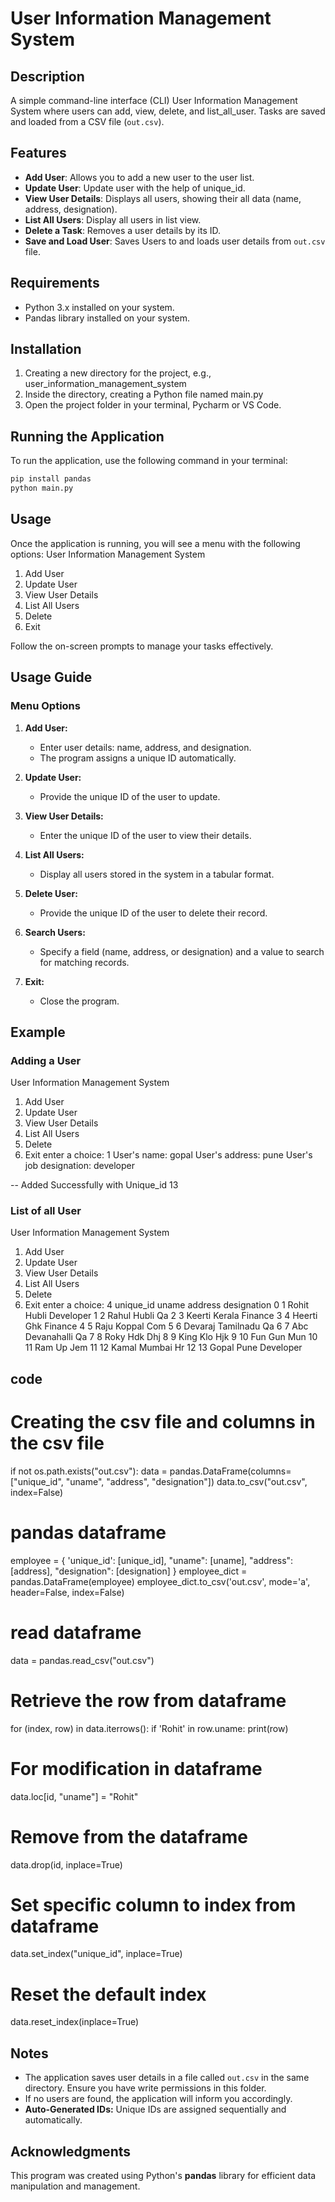 # User Information Management System

## Description
A simple command-line interface (CLI) User Information Management System where users can add, view, delete, and list_all_user. Tasks are saved and loaded from a CSV file (`out.csv`).

## Features
- **Add User**: Allows you to add a new user to the user list.
- **Update User**: Update user with the help of unique_id.
- **View User Details**: Displays all users, showing their all data (name, address, designation).
- **List All Users**: Display all users in list view.
- **Delete a Task**: Removes a user details by its ID.
- **Save and Load User**: Saves Users to and loads user details from `out.csv` file.

## Requirements
- Python 3.x installed on your system.
- Pandas library installed on your system.

## Installation
1. Creating a new directory for the project, e.g., user_information_management_system
2. Inside the directory, creating a Python file named main.py
3. Open the project folder in your terminal, Pycharm or VS Code.


## Running the Application
To run the application, use the following command in your terminal:
```bash
pip install pandas
python main.py
```

## Usage
Once the application is running, you will see a menu with the following options:
User Information Management System 
1. Add User 
2. Update User 
3. View User Details 
4. List All Users 
5. Delete 
6. Exit

Follow the on-screen prompts to manage your tasks effectively.


## Usage Guide

### Menu Options
1. **Add User:**
   - Enter user details: name, address, and designation.
   - The program assigns a unique ID automatically.

2. **Update User:**
   - Provide the unique ID of the user to update.

3. **View User Details:**
   - Enter the unique ID of the user to view their details.

4. **List All Users:**
   - Display all users stored in the system in a tabular format.

5. **Delete User:**
   - Provide the unique ID of the user to delete their record.

6. **Search Users:**
   - Specify a field (name, address, or designation) and a value to search for matching records.

7. **Exit:**
   - Close the program.

## Example
### Adding a User
User Information Management System 
1. Add User 
2. Update User 
3. View User Details 
4. List All Users 
5. Delete 
6. Exit
enter a choice: 1
User's name: gopal
User's address: pune
User's job designation: developer

 -- Added Successfully with Unique_id 13 

### List of all User
User Information Management System 
1. Add User 
2. Update User 
3. View User Details 
4. List All Users 
5. Delete 
6. Exit
enter a choice: 4
    unique_id    uname      address designation
0           1    Rohit        Hubli   Developer
1           2   Rahul         Hubli          Qa
2           3   Keerti       Kerala     Finance
3           4   Heerti          Ghk     Finance
4           5     Raju       Koppal         Com
5           6  Devaraj    Tamilnadu          Qa
6           7      Abc  Devanahalli          Qa
7           8     Roky          Hdk         Dhj
8           9     King          Klo         Hjk
9          10      Fun          Gun         Mun
10         11     Ram            Up         Jem
11         12    Kamal       Mumbai          Hr
12         13    Gopal         Pune   Developer

## code

# Creating the csv file and columns in the csv file
if not os.path.exists("out.csv"):
    data = pandas.DataFrame(columns=["unique_id", "uname", "address", "designation"])
    data.to_csv("out.csv", index=False)

# pandas dataframe
employee = {
            'unique_id': [unique_id],
            "uname": [uname],
            "address": [address],
            "designation": [designation]
        }
        employee_dict = pandas.DataFrame(employee)
        employee_dict.to_csv('out.csv', mode='a', header=False, index=False)

# read dataframe
data = pandas.read_csv("out.csv")

# Retrieve the row from dataframe
for (index, row) in data.iterrows():
    if 'Rohit' in row.uname:
        print(row)

# For modification in dataframe
data.loc[id, "uname"] = "Rohit"

# Remove from the dataframe
data.drop(id, inplace=True)

# Set specific column to index from dataframe
data.set_index("unique_id", inplace=True)

# Reset the default index
data.reset_index(inplace=True)

## Notes
- The application saves user details in a file called `out.csv` in the same directory. Ensure you have write permissions in this folder.
- If no users are found, the application will inform you accordingly.
- **Auto-Generated IDs:** Unique IDs are assigned sequentially and automatically.

## Acknowledgments
This program was created using Python's **pandas** library for efficient data manipulation and management.
